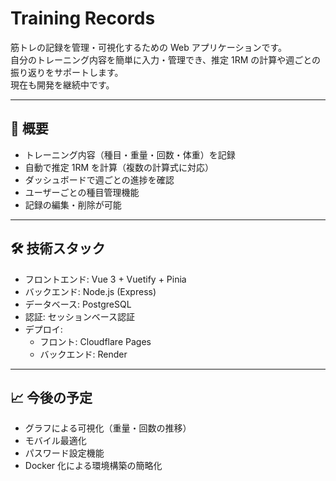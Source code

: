# Training Records

筋トレの記録を管理・可視化するための Web アプリケーションです。  
自分のトレーニング内容を簡単に入力・管理でき、推定 1RM の計算や週ごとの振り返りをサポートします。  
現在も開発を継続中です。

---

## 🚀 概要

- トレーニング内容（種目・重量・回数・体重）を記録
- 自動で推定 1RM を計算（複数の計算式に対応）
- ダッシュボードで週ごとの進捗を確認
- ユーザーごとの種目管理機能
- 記録の編集・削除が可能

---

## 🛠 技術スタック

- フロントエンド: Vue 3 + Vuetify + Pinia
- バックエンド: Node.js (Express)
- データベース: PostgreSQL
- 認証: セッションベース認証
- デプロイ:
  - フロント: Cloudflare Pages
  - バックエンド: Render

---

## 📈 今後の予定

- グラフによる可視化（重量・回数の推移）
- モバイル最適化
- パスワード設定機能
- Docker 化による環境構築の簡略化

